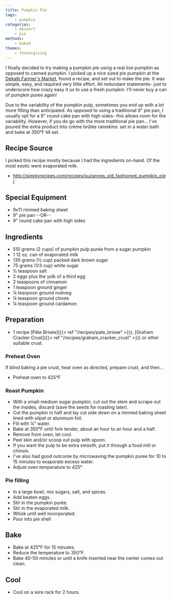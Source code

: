 ```yaml
---
title: Pumpkin Pie
tags:
    - pumpkin
categories: 
    - dessert
    - pie
methods:
    - baked
themes:
    - thanksgiving
---
```


I finally decided to try making a pumpkin pie using a real live pumpkin
as opposed to canned pumpkin. I picked up a nice sized pie pumpkin at
the [Dekalb Farmer's Market](http://www.dekalbfarmersmarket.com/), found
a recipe, and set out to make the pie. It was simple, easy, and required
very little effort. All redundant statements- just to underscore how
crazy easy it us to use a fresh pumpkin. I'll never buy a can of pumpkin
puree again!

Due to the variability of the pumpkin pulp, sometimes you end up with a
lot more filling than anticipated. As opposed to using a traditional 9"
pie pan, I usually opt for a 9" round cake pan with high sides- this
allows room for the variability. However, if you do go with the more
traditional pie pan... I've poured the extra product into crème brûlée
ramekins: set in a water bath and bake at 350°F till set.

## Recipe Source

I picked this recipe mostly because I had the ingredients on-hand. Of
the most exotic were evaporated milk.

- http://simplyrecipes.com/recipes/suzannes_old_fashioned_pumpkin_pie/

## Special Equipment

-   9x11 rimmed baking sheet
-   9" pie pan --OR--
-   9" round cake pan with high sides

## Ingredients

-   510 grams (2 cups) of pumpkin pulp purée from a sugar pumpkin
-   1 12 oz. can of evaporated milk
-   130 grams (½ cup) packed dark brown sugar
-   75 grams (1/3 cup) white sugar
-   ½ teaspoon salt
-   2 eggs plus the yolk of a third egg
-   2 teaspoons of cinnamon
-   1 teaspoon ground ginger
-   ¼ teaspoon ground nutmeg
-   ¼ teaspoon ground cloves
-   ¼ teaspoon ground cardamon

## Preparation

-   1 recipe [Pâte Brisée]({{< ref "/recipes/pate_brisee" >}}), [Graham Cracker
    Crust]({{< ref "/recipes/graham_cracker_crust" >}}) or other suitable crust.

### Preheat Oven

If blind baking a pie crust, heat oven as directed, prepare crust, and
then...

-   Preheat oven to 425°F

### Roast Pumpkin

-   With a small-medium sugar pumpkin, cut out the stem and scrape out
    the insides, discard (save the seeds for roasting later).
-   Cut the pumpkin in half and lay cut side down on a rimmed baking
    sheet lined with silpat or aluminum foil.
-   Fill with ¼" water.
-   Bake at 350°F until fork tender, about an hour to an hour and a
    half.
-   Remove from oven, let cool.
-   Peel skin and/or scoop out pulp with spoon.
-   If you want the pulp to be extra smooth, put it through a food mill
    or chinois.
-   I've also had good outcome by microwaving the pumpkin puree for 10
    to 15 minutes to evaporate excess water.
-   Adjust oven temperature to 425°

### Pie filling

-   In a large bowl, mix sugars, salt, and spices.
-   Add beaten eggs.
-   Stir in the pumpkin purée.
-   Stir in the evaporated milk.
-   Whisk until well incorporated.
-   Pour into pie shell

## Bake

-   Bake at 425°F for 15 minutes.
-   Reduce the temperature to 350°F.
-   Bake 40-50 minutes or until a knife inserted near the center comes
    out clean.

## Cool

-   Cool on a wire rack for 2 hours.
